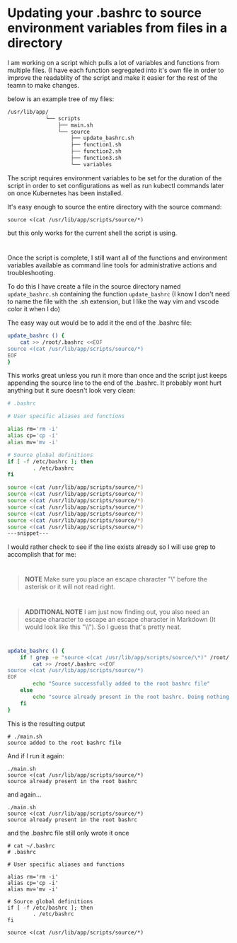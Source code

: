 # Updating your .bashrc to source environment variables from files in a directory

I am working on a script which pulls a lot of variables and functions from multiple files.  (I have each function segregated into it's own file in order to improve the readablity of the script and make it easier for the rest of the teamn to make changes.

below is an example tree of my files:

```bash
/usr/lib/app/
            └── scripts
                ├── main.sh
                └── source
                    ├── update_bashrc.sh
                    ├── function1.sh
                    ├── function2.sh
                    ├── function3.sh
                    └── variables
```

The script requires environment variables to be set for the duration of the script in order to set configurations as well as run kubectl commands later on once Kubernetes has been installed.

It's easy enough to source the entire directory with the source command:

```shell
source <(cat /usr/lib/app/scripts/source/*)
```
but this only works for the current shell the script is using.

#
Once the script is complete, I still want all of the functions and environment variables available as command line tools for administrative actions and troubleshooting.

To do this I have create a file in the source directory named `update_bashrc.sh` containing the function `update_bashrc` (I know I don't need to name the file with the .sh extension, but I like the way vim and vscode color it when I do)

The easy way out would be to add it the end of the .bashrc file:

```bash
update_bashrc () {
	cat >> /root/.bashrc <<EOF
source <(cat /usr/lib/app/scripts/source/*)
EOF
}

```
This works great unless you run it more than once and the script just keeps appending the source line to the end of the .bashrc.  It probably wont hurt anything but it sure doesn't look very clean:

```bash
# .bashrc

# User specific aliases and functions

alias rm='rm -i'
alias cp='cp -i'
alias mv='mv -i'

# Source global definitions
if [ -f /etc/bashrc ]; then
        . /etc/bashrc
fi

source <(cat /usr/lib/app/scripts/source/*)
source <(cat /usr/lib/app/scripts/source/*)
source <(cat /usr/lib/app/scripts/source/*)
source <(cat /usr/lib/app/scripts/source/*)
source <(cat /usr/lib/app/scripts/source/*)
source <(cat /usr/lib/app/scripts/source/*)
source <(cat /usr/lib/app/scripts/source/*)
---snippet---
```

I would rather check to see if the line exists already so I will use grep to accomplish that for me:
#
> **NOTE** Make sure you place an escape character "\\" before the asterisk or it will not read right.
#
> **ADDITIONAL NOTE** I am just now finding out, you also need an escape character to escape an escape character in Markdown (It would look like this "\\\\"). So I guess that's pretty neat.
#
```bash
update_bashrc () {
	if ! grep -e "source <(cat /usr/lib/app/scripts/source/\*)" /root/.bashrc; then
		cat >> /root/.bashrc <<EOF
source <(cat /usr/lib/app/scripts/source/*)
EOF
        echo "Source successfully added to the root bashrc file"
	else
		echo "source already present in the root bashrc. Doing nothing."
	fi
}
```

This is the resulting output

```shell
# ./main.sh 
source added to the root bashrc file
```

And if I run it again:

```shell
./main.sh 
source <(cat /usr/lib/app/scripts/source/*)
source already present in the root bashrc
```

and again...

```shell
./main.sh 
source <(cat /usr/lib/app/scripts/source/*)
source already present in the root bashrc
```

and the .bashrc file still only wrote it once
```shell
# cat ~/.bashrc
# .bashrc

# User specific aliases and functions

alias rm='rm -i'
alias cp='cp -i'
alias mv='mv -i'

# Source global definitions
if [ -f /etc/bashrc ]; then
        . /etc/bashrc
fi

source <(cat /usr/lib/app/scripts/source/*)
```

